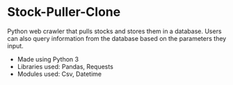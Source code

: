 # Stock-Puller-Clone
Python web crawler that pulls stocks and stores them in a database. Users can also query information from the database based on the parameters they input.
- Made using Python 3
- Libraries used: Pandas, Requests
- Modules used: Csv, Datetime
